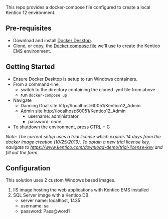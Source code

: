 This repo provides a docker-compose file configured to create a local Kentico 12 environment. 

## Pre-requisites
- Download and install [Docker Desktop](https://docs.docker.com/get-started).
- Clone, or copy, the [Docker compose file](https://github.com/OnyxPrime/kentico-ems-docker-poc/blob/master/docker-compose.yml) we'll use to create the Kentico EMS environment.

## Getting Started

- Ensure Docker Desktop is setup to run Windows containers.
- From a command-line,
    - switch to the directory containing the cloned .yml file from above
    -  run `docker-compose up`
- Navigate
    - Dancing Goat site http://localhost:60051/Kentico12_Admin
    - Admin site http://localhost:60051/Kentico12_Admin
        - username: administrator
        - password: _none_ 
- To shutdown the environment, press CTRL + C

_Note: The current setup uses a trial license which expires 14 days from the docker image creation (10/25/2019). To obtain a new trial license key, navigate to https://www.kentico.com/download-demo/trial-license-key and fill out the form._

## Configuration
This solution uses 2 custom Windows based images.

1. IIS image hosting the web applications with Kentico EMS installed
2. SQL Server image with a Kentico DB.
    - server name: localhost, 1435
    - username: sa
    - password: Pass@word1 
